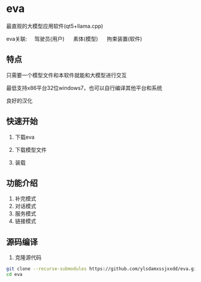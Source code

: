 # eva
最直观的大模型应用软件(qt5+llama.cpp)

eva关联: &nbsp;&nbsp;&nbsp;&nbsp;驾驶员(用户)&nbsp;&nbsp;&nbsp;&nbsp;&nbsp;&nbsp;素体(模型)&nbsp;&nbsp;&nbsp;&nbsp;&nbsp;&nbsp;拘束装置(软件)
## 特点
只需要一个模型文件和本软件就能和大模型进行交互

最低支持x86平台32位windows7，也可以自行编译其他平台和系统

良好的汉化
## 快速开始
1. 下载eva

2. 下载模型文件

3. 装载

## 功能介绍
1. 补完模式
2. 对话模式
3. 服务模式
4. 链接模式

## 源码编译
1. 克隆源代码
```bash
git clone --recurse-submodules https://github.com/ylsdamxssjxxdd/eva.git
cd eva
```
